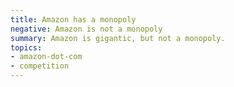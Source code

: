 ```yaml
---
title: Amazon has a monopoly
negative: Amazon is not a monopoly
summary: Amazon is gigantic, but not a monopoly.
topics:
- amazon-dot-com
- competition
---
```


